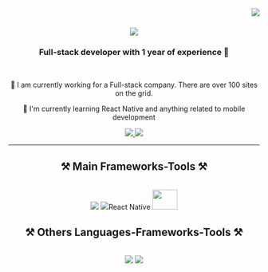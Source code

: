 <img align="right" src="https://visitor-badge.laobi.icu/badge?page_id=salesp07.salesp07" />

<h1 align="center">
    <img src="https://readme-typing-svg.herokuapp.com/?font=Righteous&size=35&center=true&vCenter=true&width=500&height=70&duration=4000&lines=Hello+moppet!+👋;+I'm+Vladislav!;" />
</h1>

<h3 align="center"> Full-stack developer with 1 year of experience 💩 </h3>

<br/>

<div align="center">
 
 👾 I am currently working for a Full-stack company. There are over 100 sites on the grid.
 
 📱 I'm currently learning React Native and anything related to mobile development

 </div>
 
<div align="center"> 
  <a href="mailto:ssiciliani@rambler.ru">
    <img src="https://img.shields.io/badge/Gmail-333333?style=for-the-badge&logo=gmail&logoColor=purple" />
  </a>
  <a href="https://t.me/sSiciliano" target="_blank">
    <img src="https://img.shields.io/badge/Telegram-0077B5?&logo=telegram&logoColor=white" target="_blank" />
  </a>
</div>

 <hr/>
 
<h2 align="center">⚒ Main Frameworks-Tools ⚒</h2>
<br/>
<div align="center">
    <img src="https://skillicons.dev/icons?i=ts,react,redux,graphql,materialui,tailwind" />  <img src="https://skillicons.dev/icons?i=react" /><span>React Native</span> <img width="50" height="40" src="https://seeklogo.com/images/E/expo-go-app-logo-BBBE394CB8-seeklogo.com.png" />
</div>

<h2 align="center">⚒ Others Languages-Frameworks-Tools ⚒</h2>
<br/>
<div align="center">
    <img src="https://skillicons.dev/icons?i=bootstrap,css,figma,git,github,html,ai,js,jquery,nextjs,sass,windicss,wordpress" />
    <img src="https://skillicons.dev/icons?i=nodejs,express,php,mysql,sqlite" /><br>
</div>


<br/>
